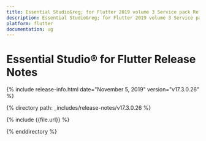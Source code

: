 ```yaml
---
title: Essential Studio&reg; for Flutter 2019 volume 3 Service pack Release Release Notes  
description: Essential Studio&reg; for Flutter 2019 volume 3 Service pack Release Release Notes  
platform: flutter
documentation: ug
---
```


# Essential Studio&reg; for Flutter  Release Notes  

{% include release-info.html date="November 5, 2019"  version="v17.3.0.26" %} 


{% directory path: _includes/release-notes/v17.3.0.26 %}

{% include {{file.url}} %}

{% enddirectory %}